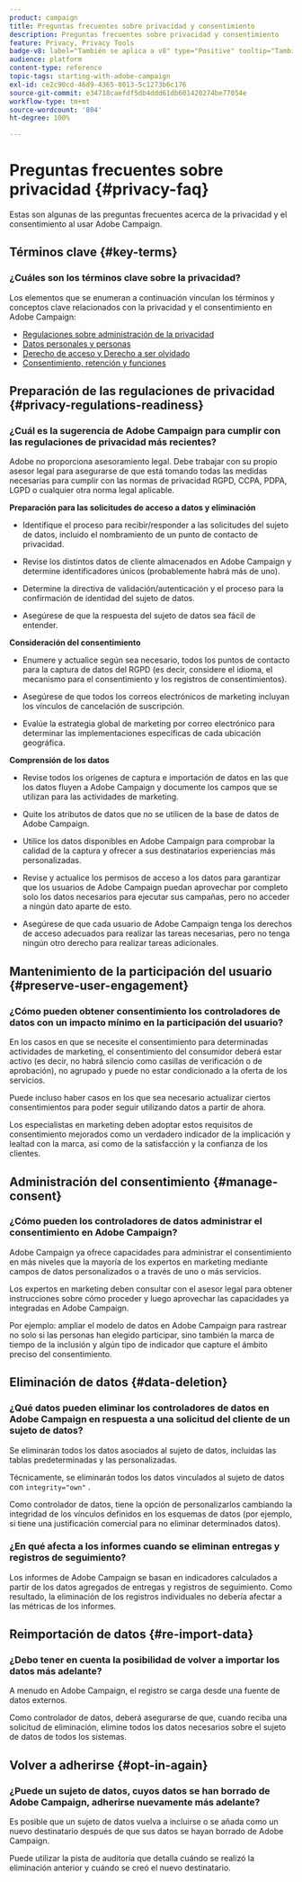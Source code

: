 ```yaml
---
product: campaign
title: Preguntas frecuentes sobre privacidad y consentimiento
description: Preguntas frecuentes sobre privacidad y consentimiento
feature: Privacy, Privacy Tools
badge-v8: label="También se aplica a v8" type="Positive" tooltip="También se aplica a Campaign v8"
audience: platform
content-type: reference
topic-tags: starting-with-adobe-campaign
exl-id: ce2c90cd-46d9-4365-8013-5c1273b6c176
source-git-commit: e34718caefdf5db4ddd61db601420274be77054e
workflow-type: tm+mt
source-wordcount: '804'
ht-degree: 100%

---
```


# Preguntas frecuentes sobre privacidad {#privacy-faq}



Estas son algunas de las preguntas frecuentes acerca de la privacidad y el consentimiento al usar Adobe Campaign.

## Términos clave {#key-terms}

### ¿Cuáles son los términos clave sobre la privacidad?

Los elementos que se enumeran a continuación vinculan los términos y conceptos clave relacionados con la privacidad y el consentimiento en Adobe Campaign:

* [Regulaciones sobre administración de la privacidad](../../platform/using/privacy-management.md#privacy-management-regulations)
* [Datos personales y personas](../../platform/using/privacy-and-recommendations.md#personal-data)
* [Derecho de acceso y Derecho a ser olvidado](../../platform/using/privacy-management.md#right-access-forgotten)
* [Consentimiento, retención y funciones](../../platform/using/privacy-management.md#consent-retention-roles)

## Preparación de las regulaciones de privacidad {#privacy-regulations-readiness}

### ¿Cuál es la sugerencia de Adobe Campaign para cumplir con las regulaciones de privacidad más recientes?

Adobe no proporciona asesoramiento legal. Debe trabajar con su propio asesor legal para asegurarse de que está tomando todas las medidas necesarias para cumplir con las normas de privacidad RGPD, CCPA, PDPA, LGPD o cualquier otra norma legal aplicable.

**Preparación para las solicitudes de acceso a datos y eliminación**

* Identifique el proceso para recibir/responder a las solicitudes del sujeto de datos, incluido el nombramiento de un punto de contacto de privacidad.

* Revise los distintos datos de cliente almacenados en Adobe Campaign y determine identificadores únicos (probablemente habrá más de uno).

* Determine la directiva de validación/autenticación y el proceso para la confirmación de identidad del sujeto de datos.

* Asegúrese de que la respuesta del sujeto de datos sea fácil de entender.

**Consideración del consentimiento**

* Enumere y actualice según sea necesario, todos los puntos de contacto para la captura de datos del RGPD (es decir, considere el idioma, el mecanismo para el consentimiento y los registros de consentimientos).

* Asegúrese de que todos los correos electrónicos de marketing incluyan los vínculos de cancelación de suscripción.

* Evalúe la estrategia global de marketing por correo electrónico para determinar las implementaciones específicas de cada ubicación geográfica.

**Comprensión de los datos**

* Revise todos los orígenes de captura e importación de datos en las que los datos fluyen a Adobe Campaign y documente los campos que se utilizan para las actividades de marketing.

* Quite los atributos de datos que no se utilicen de la base de datos de Adobe Campaign.

* Utilice los datos disponibles en Adobe Campaign para comprobar la calidad de la captura y ofrecer a sus destinatarios experiencias más personalizadas.

* Revise y actualice los permisos de acceso a los datos para garantizar que los usuarios de Adobe Campaign puedan aprovechar por completo solo los datos necesarios para ejecutar sus campañas, pero no acceder a ningún dato aparte de esto.

* Asegúrese de que cada usuario de Adobe Campaign tenga los derechos de acceso adecuados para realizar las tareas necesarias, pero no tenga ningún otro derecho para realizar tareas adicionales.

## Mantenimiento de la participación del usuario {#preserve-user-engagement}

### ¿Cómo pueden obtener consentimiento los controladores de datos con un impacto mínimo en la participación del usuario?

En los casos en que se necesite el consentimiento para determinadas actividades de marketing, el consentimiento del consumidor deberá estar activo (es decir, no habrá silencio como casillas de verificación o de aprobación), no agrupado y puede no estar condicionado a la oferta de los servicios.

Puede incluso haber casos en los que sea necesario actualizar ciertos consentimientos para poder seguir utilizando datos a partir de ahora.

Los especialistas en marketing deben adoptar estos requisitos de consentimiento mejorados como un verdadero indicador de la implicación y lealtad con la marca, así como de la satisfacción y la confianza de los clientes.

## Administración del consentimiento {#manage-consent}

### ¿Cómo pueden los controladores de datos administrar el consentimiento en Adobe Campaign?

Adobe Campaign ya ofrece capacidades para administrar el consentimiento en más niveles que la mayoría de los expertos en marketing mediante campos de datos personalizados o a través de uno o más servicios.

Los expertos en marketing deben consultar con el asesor legal para obtener instrucciones sobre cómo proceder y luego aprovechar las capacidades ya integradas en Adobe Campaign.

Por ejemplo: ampliar el modelo de datos en Adobe Campaign para rastrear no solo si las personas han elegido participar, sino también la marca de tiempo de la inclusión y algún tipo de indicador que capture el ámbito preciso del consentimiento.

## Eliminación de datos {#data-deletion}

### ¿Qué datos pueden eliminar los controladores de datos en Adobe Campaign en respuesta a una solicitud del cliente de un sujeto de datos?

Se eliminarán todos los datos asociados al sujeto de datos, incluidas las tablas predeterminadas y las personalizadas.

Técnicamente, se eliminarán todos los datos vinculados al sujeto de datos con `integrity="own"` .

Como controlador de datos, tiene la opción de personalizarlos cambiando la integridad de los vínculos definidos en los esquemas de datos (por ejemplo, si tiene una justificación comercial para no eliminar determinados datos).

### ¿En qué afecta a los informes cuando se eliminan entregas y registros de seguimiento?

Los informes de Adobe Campaign se basan en indicadores calculados a partir de los datos agregados de entregas y registros de seguimiento. Como resultado, la eliminación de los registros individuales no debería afectar a las métricas de los informes.

## Reimportación de datos {#re-import-data}

### ¿Debo tener en cuenta la posibilidad de volver a importar los datos más adelante?

A menudo en Adobe Campaign, el registro se carga desde una fuente de datos externos.

Como controlador de datos, deberá asegurarse de que, cuando reciba una solicitud de eliminación, elimine todos los datos necesarios sobre el sujeto de datos de todos los sistemas.

## Volver a adherirse {#opt-in-again}

### ¿Puede un sujeto de datos, cuyos datos se han borrado de Adobe Campaign, adherirse nuevamente más adelante?

Es posible que un sujeto de datos vuelva a incluirse o se añada como un nuevo destinatario después de que sus datos se hayan borrado de Adobe Campaign.

Puede utilizar la pista de auditoría que detalla cuándo se realizó la eliminación anterior y cuándo se creó el nuevo destinatario.
